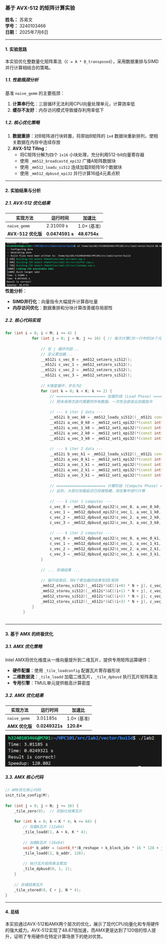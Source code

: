 ### **基于 AVX-512 的矩阵计算实验**

**姓名：** 苏易文  
**学号：** 3240103466  
**日期：** 2025年7月6日

---

#### **1. 实验思路**

本实验优化整数量化矩阵乘法（`C = A * B_transposed`），采用数据重排与SIMD并行计算相结合的策略。

##### **1.1. 性能瓶颈分析**
基准 `naive_gemm` 的主要瓶颈：
1. **计算串行化**：三层循环无法利用CPU向量处理单元，计算效率低
2. **缓存不友好**：内存访问模式导致缓存利用率低下

##### **1.2. 核心优化策略**
1. **数据重排**：对B矩阵进行块转置，将原始B矩阵的 `1x4` 数据块重新排列，使相关数据在内存中连续存放
2. **AVX-512 Tiling**：
   - 将C矩阵分解为四个 `1x16` 小块处理，充分利用512-bit向量寄存器
   - 使用 `_mm512_broadcastd_epi32` 广播A矩阵数据块
   - 使用 `_mm512_loadu_si512` 连续加载B矩阵16个数据块
   - 使用 `_mm512_dpbusd_epi32` 并行计算16组4元素点积

---

#### **2. 实验结果与分析**

##### **2.1. AVX-512 优化结果**

| 实现方法 | 运行时间 | 加速比 |
|---------|---------|-------|
| `naive_gemm` | 2.31009 s | 1.0× (基准) |
| **AVX-512 优化版** | **0.0474591 s** | **48.6754x** |

![alt text](../assets/034754c03d8012de0cdd8b2b8fd5e2ca.png)
**性能分析**：
- **SIMD并行化**：向量指令大幅提升计算吞吐量
- **内存访问优化**：数据重排和分块计算改善缓存局部性

##### **2.2. 核心代码实现**

```cpp
for (int i = 0; i < M; i += 4) {
            for (int j = 0; j < N; j += 16) { // 每次计算C的一行中的16个元素

                // 在 j 循环内部...
                // 定义累加器...
                __m512i c_vec_0 = _mm512_setzero_si512();
                __m512i c_vec_1 = _mm512_setzero_si512();
                __m512i c_vec_2 = _mm512_setzero_si512();
                __m512i c_vec_3 = _mm512_setzero_si512();

                // K维度循环，步长为2
                for (int k = 0; k < K; k += 2) { 
                    // ====================== 加载阶段 (Load Phase) ======================
                    // 把未来两次迭代需要的所有数据，一次性全部发出加载指令
                    
                    // --- k iter 1 data ---
                    __m512i b_vec_k0 = _mm512_loadu_si512((__m512i const*)&B_reshape[(k+0) * N * 4 + j * 4]);
                    __m512i a_vec_0_k0 = _mm512_set1_epi32(*(const int*)(&A[(i+0) * K * 4 + (k+0) * 4]));
                    __m512i a_vec_1_k0 = _mm512_set1_epi32(*(const int*)(&A[(i+1) * K * 4 + (k+0) * 4]));
                    __m512i a_vec_2_k0 = _mm512_set1_epi32(*(const int*)(&A[(i+2) * K * 4 + (k+0) * 4]));
                    __m512i a_vec_3_k0 = _mm512_set1_epi32(*(const int*)(&A[(i+3) * K * 4 + (k+0) * 4]));
                    
                    // --- k iter 2 data ---
                    __m512i b_vec_k1 = _mm512_loadu_si512((__m512i const*)&B_reshape[(k+1) * N * 4 + j * 4]);
                    __m512i a_vec_0_k1 = _mm512_set1_epi32(*(const int*)(&A[(i+0) * K * 4 + (k+1) * 4]));
                    __m512i a_vec_1_k1 = _mm512_set1_epi32(*(const int*)(&A[(i+1) * K * 4 + (k+1) * 4]));
                    __m512i a_vec_2_k1 = _mm512_set1_epi32(*(const int*)(&A[(i+2) * K * 4 + (k+1) * 4]));
                    __m512i a_vec_3_k1 = _mm512_set1_epi32(*(const int*)(&A[(i+3) * K * 4 + (k+1) * 4]));

                    // ====================== 计算阶段 (Compute Phase) ======================
                    // 此刻，大部分加载延迟已经被隐藏，现在集中进行计算
                    
                    // --- k iter 1 computes ---
                    c_vec_0 = _mm512_dpbusd_epi32(c_vec_0, a_vec_0_k0, b_vec_k0);
                    c_vec_1 = _mm512_dpbusd_epi32(c_vec_1, a_vec_1_k0, b_vec_k0);
                    c_vec_2 = _mm512_dpbusd_epi32(c_vec_2, a_vec_2_k0, b_vec_k0);
                    c_vec_3 = _mm512_dpbusd_epi32(c_vec_3, a_vec_3_k0, b_vec_k0);

                    // --- k iter 2 computes ---
                    c_vec_0 = _mm512_dpbusd_epi32(c_vec_0, a_vec_0_k1, b_vec_k1);
                    c_vec_1 = _mm512_dpbusd_epi32(c_vec_1, a_vec_1_k1, b_vec_k1);
                    c_vec_2 = _mm512_dpbusd_epi32(c_vec_2, a_vec_2_k1, b_vec_k1);
                    c_vec_3 = _mm512_dpbusd_epi32(c_vec_3, a_vec_3_k1, b_vec_k1);
                }

                // ... 存储结果 ...

                // 循环结束后，将4个累加器的结果写回C矩阵
                _mm512_storeu_si512((__m512i*)&C[(i+0) * N + j], c_vec_0);
                _mm512_storeu_si512((__m512i*)&C[(i+1) * N + j], c_vec_1);
                _mm512_storeu_si512((__m512i*)&C[(i+2) * N + j], c_vec_2);
                _mm512_storeu_si512((__m512i*)&C[(i+3) * N + j], c_vec_3);
            }
        }
        
```

---

#### **3. 基于 AMX 的终极优化**

##### **3.1. AMX 优化策略**
Intel AMX将优化维度从一维向量提升到二维瓦片，提供专用矩阵运算硬件：
- **硬件配置**：使用 `_tile_loadconfig` 配置瓦片寄存器形状
- **二维数据流**：`_tile_loadd` 加载二维瓦片，`_tile_dpbusd` 执行瓦片矩阵乘法
- **专用引擎**：TMUL单元提供极高计算密度

##### **3.2. AMX 优化结果**

| 实现方法 | 运行时间 | 加速比 |
|---------|---------|-------|
| `naive_gemm` | 3.01185s | 1.0× (基准) |
| **AMX 优化版** | **0.0249321s** | **120.8×** |
![alt text](../assets/image.png)
##### **3.3. AMX 核心代码**

```cpp
// AMX优化核心代码
init_tile_config(M);

for (int j = 0; j < N; j += 16) {
    _tile_zero(0);  // 初始化结果瓦片
    
    for (int k = 0; k < K * 4; k += 64) {
        // 加载A瓦片 (12x64)
        _tile_loadd(1, A + k, K * 4);
        
        // 加载B瓦片 (16x64)
        void* b_addr = (uint8_t*)B_reshape + k_block_idx * 16 * 128 + j_block_idx * 64;
        _tile_loadd(2, b_addr, 128);
        
        // 执行瓦片矩阵乘法累加
        _tile_dpbusd(0, 1, 2);
    }
    
    // 存储结果瓦片
    _tile_stored(0, C + j, N * 4);
}
```

---


#### **4. 总结**

本实验通过AVX-512和AMX两个层次的优化，展示了现代CPU向量化和专用硬件的强大威力。AVX-512实现了48.67倍加速，而AMX更是达到了120倍的惊人提升，证明了专用硬件在特定计算场景下的绝对优势。

